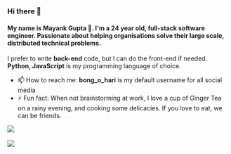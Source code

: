 ### Hi there 👋

<!--
**bong-o-hari/bong-o-hari** is a ✨ _special_ ✨ repository because its `README.md` (this file) appears on your GitHub profile.

Here are some ideas to get you started:

- 🔭 I’m currently working on ...
- 🌱 I’m currently learning ...
- 👯 I’m looking to collaborate on ...
- 🤔 I’m looking for help with ...
- 💬 Ask me about ...
- 📫 How to reach me: ...
- 😄 Pronouns: ...
- ⚡ Fun fact: ...
-->

#### My name is **Mayank Gupta 🚀**. I'm a 24 year old, full-stack software engineer. Passionate about helping organisations solve their large scale, distributed technical problems.

I prefer to write **back-end** code, but I can do the front-end if needed.  
**Python, JavaScript** is my programming language of choice.

- 📫 How to reach me: **bong_o_hari** is my default username for all social media
- ⚡ Fun fact: When not brainstorming at work, I love a cup of Ginger Tea on a rainy evening, and cooking some delicacies. If you love to eat, we can be friends.

<a href="https://github.com/anuraghazra/github-readme-stats">
  <img align="center" src="https://github-readme-stats.vercel.app/api?username=bong-o-hari&show_icons=true&cache_seconds=86400&theme=dracula&icon_color=0366d6&title_color=0366d6&count_private=true" />
</a>
<br>
<br>
<a href="https://github.com/anuraghazra/convoychat">
  <img align="center" src="https://github-readme-stats.vercel.app/api/top-langs/?username=bong-o-hari&hide=DIGITAL%20Command%20Language&layout=compact&theme=dracula" />
</a>
